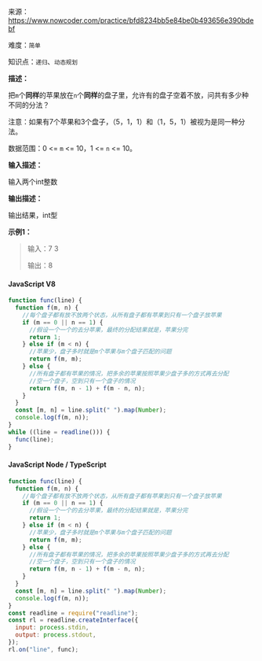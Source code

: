 来源：<https://www.nowcoder.com/practice/bfd8234bb5e84be0b493656e390bdebf>

难度：`简单`

知识点：`递归`、`动态规划`

**描述：**

把`m`个**同样**的苹果放在`n`个**同样**的盘子里，允许有的盘子空着不放，问共有多少种不同的分法？

注意：如果有7个苹果和3个盘子，（5，1，1）和（1，5，1）被视为是同一种分法。

数据范围：0 <= `m` <= 10，1 <= `n` <= 10。

**输入描述：**

输入两个int整数

**输出描述：**

输出结果，int型

**示例1：**

> 输入：7 3
>
> 输出：8

<!-- tabs:start -->

#### **JavaScript V8**

```javascript
function func(line) {
  function f(m, n) {
    //每个盘子都有放不放两个状态，从所有盘子都有苹果到只有一个盘子放苹果
    if (m == 0 || n == 1) {
      //假设一个一个的去分苹果，最终的分配结果就是，苹果分完
      return 1;
    } else if (m < n) {
      //苹果少，盘子多时就是m个苹果与m个盘子匹配的问题
      return f(m, m);
    } else {
      //所有盘子都有苹果的情况，把多余的苹果按照苹果少盘子多的方式再去分配
      //空一个盘子，空到只有一个盘子的情况
      return f(m, n - 1) + f(m - n, n);
    }
  }
  const [m, n] = line.split(" ").map(Number);
  console.log(f(m, n));
}
while ((line = readline())) {
  func(line);
}
```

#### **JavaScript Node / TypeScript**

```javascript
function func(line) {
  function f(m, n) {
    //每个盘子都有放不放两个状态，从所有盘子都有苹果到只有一个盘子放苹果
    if (m == 0 || n == 1) {
      //假设一个一个的去分苹果，最终的分配结果就是，苹果分完
      return 1;
    } else if (m < n) {
      //苹果少，盘子多时就是m个苹果与m个盘子匹配的问题
      return f(m, m);
    } else {
      //所有盘子都有苹果的情况，把多余的苹果按照苹果少盘子多的方式再去分配
      //空一个盘子，空到只有一个盘子的情况
      return f(m, n - 1) + f(m - n, n);
    }
  }
  const [m, n] = line.split(" ").map(Number);
  console.log(f(m, n));
}
const readline = require("readline");
const rl = readline.createInterface({
  input: process.stdin,
  output: process.stdout,
});
rl.on("line", func);
```

<!-- tabs:end -->
